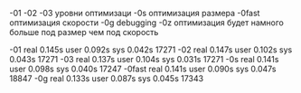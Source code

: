 -01 -02 -03 уровни оптимизаци
-0s оптимизация размера 
-0fast оптимизация скорости
-0g debugging
-0z оптимизация будет намного больше под размер чем под скорость

-01 real 0.145s user 0.092s sys 0.042s 17271
-02 real 0.147s user 0.102s sys 0.043s 17271
-03 real 0.137s user 0.104s sys 0.031s 17271
-0s real 0.141s user 0.098s sys 0.040s 17247
-0fast real 0.141s user 0.090s sys 0.047s 18847
-0g real 0.133s user 0.087s sys 0.045s 17343